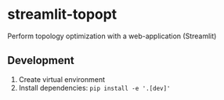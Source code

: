 # streamlit-topopt

Perform topology optimization with a web-application (Streamlit)

## Development

1. Create virtual environment
1. Install dependencies: `pip install -e '.[dev]'`




